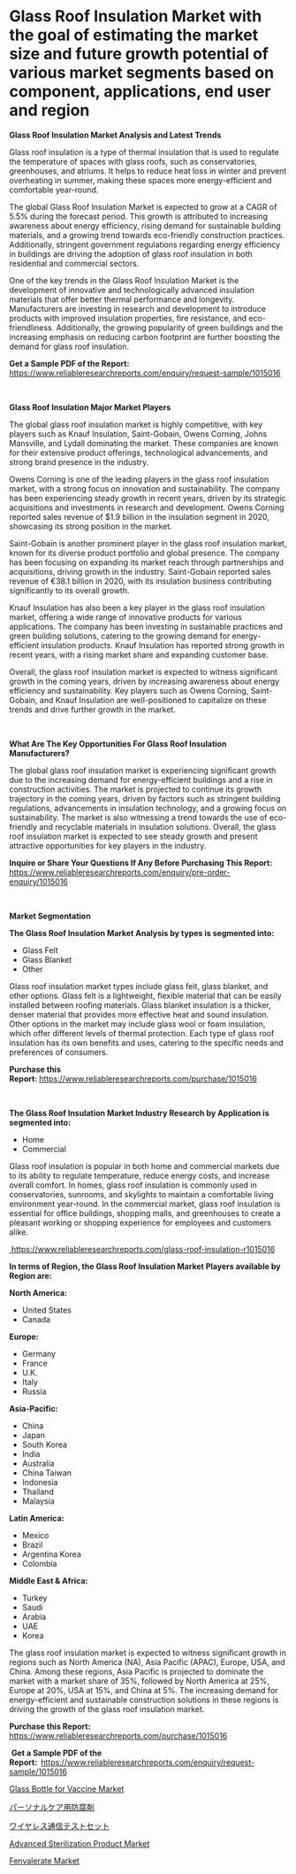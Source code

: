 <p><h1>Glass Roof Insulation Market with the goal of estimating the market size and future growth potential of various market segments based on component, applications, end user and region</h1></p><p><strong>Glass Roof Insulation Market Analysis and Latest Trends</strong></p>
<p><p>Glass roof insulation is a type of thermal insulation that is used to regulate the temperature of spaces with glass roofs, such as conservatories, greenhouses, and atriums. It helps to reduce heat loss in winter and prevent overheating in summer, making these spaces more energy-efficient and comfortable year-round.</p><p>The global Glass Roof Insulation Market is expected to grow at a CAGR of 5.5% during the forecast period. This growth is attributed to increasing awareness about energy efficiency, rising demand for sustainable building materials, and a growing trend towards eco-friendly construction practices. Additionally, stringent government regulations regarding energy efficiency in buildings are driving the adoption of glass roof insulation in both residential and commercial sectors.</p><p>One of the key trends in the Glass Roof Insulation Market is the development of innovative and technologically advanced insulation materials that offer better thermal performance and longevity. Manufacturers are investing in research and development to introduce products with improved insulation properties, fire resistance, and eco-friendliness. Additionally, the growing popularity of green buildings and the increasing emphasis on reducing carbon footprint are further boosting the demand for glass roof insulation.</p></p>
<p><strong>Get a Sample PDF of the Report:&nbsp;</strong> <a href="https://www.reliableresearchreports.com/enquiry/request-sample/1015016">https://www.reliableresearchreports.com/enquiry/request-sample/1015016</a></p>
<p>&nbsp;</p>
<p><strong>Glass Roof Insulation Major Market Players</strong></p>
<p><p>The global glass roof insulation market is highly competitive, with key players such as Knauf Insulation, Saint-Gobain, Owens Corning, Johns Mansville, and Lydall dominating the market. These companies are known for their extensive product offerings, technological advancements, and strong brand presence in the industry.</p><p>Owens Corning is one of the leading players in the glass roof insulation market, with a strong focus on innovation and sustainability. The company has been experiencing steady growth in recent years, driven by its strategic acquisitions and investments in research and development. Owens Corning reported sales revenue of $1.9 billion in the insulation segment in 2020, showcasing its strong position in the market.</p><p>Saint-Gobain is another prominent player in the glass roof insulation market, known for its diverse product portfolio and global presence. The company has been focusing on expanding its market reach through partnerships and acquisitions, driving growth in the industry. Saint-Gobain reported sales revenue of €38.1 billion in 2020, with its insulation business contributing significantly to its overall growth.</p><p>Knauf Insulation has also been a key player in the glass roof insulation market, offering a wide range of innovative products for various applications. The company has been investing in sustainable practices and green building solutions, catering to the growing demand for energy-efficient insulation products. Knauf Insulation has reported strong growth in recent years, with a rising market share and expanding customer base.</p><p>Overall, the glass roof insulation market is expected to witness significant growth in the coming years, driven by increasing awareness about energy efficiency and sustainability. Key players such as Owens Corning, Saint-Gobain, and Knauf Insulation are well-positioned to capitalize on these trends and drive further growth in the market.</p></p>
<p>&nbsp;</p>
<p><strong>What Are The Key Opportunities For Glass Roof Insulation Manufacturers?</strong></p>
<p><p>The global glass roof insulation market is experiencing significant growth due to the increasing demand for energy-efficient buildings and a rise in construction activities. The market is projected to continue its growth trajectory in the coming years, driven by factors such as stringent building regulations, advancements in insulation technology, and a growing focus on sustainability. The market is also witnessing a trend towards the use of eco-friendly and recyclable materials in insulation solutions. Overall, the glass roof insulation market is expected to see steady growth and present attractive opportunities for key players in the industry.</p></p>
<p><strong>Inquire or Share Your Questions If Any Before Purchasing This Report:</strong> <a href="https://www.reliableresearchreports.com/enquiry/pre-order-enquiry/1015016">https://www.reliableresearchreports.com/enquiry/pre-order-enquiry/1015016</a></p>
<p>&nbsp;</p>
<p><strong>Market Segmentation</strong></p>
<p><strong>The Glass Roof Insulation Market Analysis by types is segmented into:</strong></p>
<p><ul><li>Glass Felt</li><li>Glass Blanket</li><li>Other</li></ul></p>
<p><p>Glass roof insulation market types include glass felt, glass blanket, and other options. Glass felt is a lightweight, flexible material that can be easily installed between roofing materials. Glass blanket insulation is a thicker, denser material that provides more effective heat and sound insulation. Other options in the market may include glass wool or foam insulation, which offer different levels of thermal protection. Each type of glass roof insulation has its own benefits and uses, catering to the specific needs and preferences of consumers.</p></p>
<p><strong>Purchase this Report:&nbsp;</strong><a href="https://www.reliableresearchreports.com/purchase/1015016">https://www.reliableresearchreports.com/purchase/1015016</a></p>
<p>&nbsp;</p>
<p><strong>The Glass Roof Insulation Market Industry Research by Application is segmented into:</strong></p>
<p><ul><li>Home</li><li>Commercial</li></ul></p>
<p><p>Glass roof insulation is popular in both home and commercial markets due to its ability to regulate temperature, reduce energy costs, and increase overall comfort. In homes, glass roof insulation is commonly used in conservatories, sunrooms, and skylights to maintain a comfortable living environment year-round. In the commercial market, glass roof insulation is essential for office buildings, shopping malls, and greenhouses to create a pleasant working or shopping experience for employees and customers alike.</p></p>
<p><a href="https://www.reliableresearchreports.com/glass-roof-insulation-r1015016">&nbsp;https://www.reliableresearchreports.com/glass-roof-insulation-r1015016</a></p>
<p><strong>In terms of Region, the Glass Roof Insulation Market Players available by Region are:</strong></p>
<p>
    <p> <strong> North America: </strong>
        <ul>
            <li>United States</li>
            <li>Canada</li>
        </ul>
        </p> 
    <p> <strong> Europe: </strong>
        <ul>
            <li>Germany</li>
            <li>France</li>
            <li>U.K.</li>
            <li>Italy</li>
            <li>Russia</li>
        </ul>
        </p> 
    <p> <strong> Asia-Pacific: </strong>
        <ul>
            <li>China</li>
            <li>Japan</li>
            <li>South Korea</li>
            <li>India</li>
            <li>Australia</li>
            <li>China Taiwan</li>
            <li>Indonesia</li>
            <li>Thailand</li>
            <li>Malaysia</li>
        </ul>
        </p> 
    <p> <strong> Latin America: </strong>
        <ul>
            <li>Mexico</li>
            <li>Brazil</li>
            <li>Argentina Korea</li>
            <li>Colombia</li>
        </ul>
        </p> 
    <p> <strong> Middle East & Africa: </strong>
        <ul>
            <li>Turkey</li>
            <li>Saudi</li>
            <li>Arabia</li>
            <li>UAE</li>
            <li>Korea</li>
        </ul>
    </p>
    </p>
<p><p>The glass roof insulation market is expected to witness significant growth in regions such as North America (NA), Asia Pacific (APAC), Europe, USA, and China. Among these regions, Asia Pacific is projected to dominate the market with a market share of 35%, followed by North America at 25%, Europe at 20%, USA at 15%, and China at 5%. The increasing demand for energy-efficient and sustainable construction solutions in these regions is driving the growth of the glass roof insulation market.</p></p>
<p><strong>Purchase this Report: </strong><a href="https://www.reliableresearchreports.com/purchase/1015016">https://www.reliableresearchreports.com/purchase/1015016</a></p>
<p>&nbsp;<strong>Get a Sample PDF of the Report:&nbsp;&nbsp;</strong><a href="https://www.reliableresearchreports.com/enquiry/request-sample/1015016">https://www.reliableresearchreports.com/enquiry/request-sample/1015016</a></p>
<p><strong></strong></p>
<p><p><a href="https://github.com/cecuraprangm/Market-Research-Report-List-2/blob/main/glass-bottle-for-vaccine-market.md">Glass Bottle for Vaccine Market</a></p><p><a href="https://github.com/AriMuller2009/Market-Research-Report-List-1/blob/main/602670653618.md">パーソナルケア用防腐剤</a></p><p><a href="https://github.com/bucuel854722/Market-Research-Report-List-2/blob/main/736455253617.md">ワイヤレス通信テストセット</a></p><p><a href="https://github.com/fiixsa/Market-Research-Report-List-2/blob/main/advanced-sterilization-product-market.md">Advanced Sterilization Product Market</a></p><p><a href="https://www.linkedin.com/pulse/global-fenvalerate-market-types-applications-major-players-regional-my9nc?trackingId=XX%2B2iEeW75H7JwpnxOONFg%3D%3D">Fenvalerate Market</a></p></p>